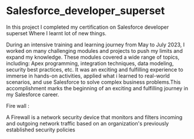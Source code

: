 # Salesforce_developer_superset
In this project I completed my certification on Salesforce developer superset Where I learnt lot of new things. 

During an intensive training and learning journey from May to July 2023, I worked on many challenging modules and projects to push my limits and expand my knowledge. These modules covered a wide range of topics, including:  Apex programming, integration techniques, data modeling, security best practices, etc. It was an exciting and fulfilling experience to immerse in hands-on activities, applied what i learned to real-world scenarios, and use Salesforce to solve complex business problems.This accomplishment marks the beginning of an exciting and fulfilling journey in my Salesforce career.

Fire wall : 

A Firewall is a network security device that monitors and filters incoming and outgoing network traffic based on an organization's previously established security policies

